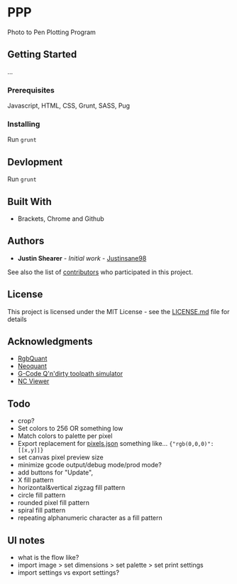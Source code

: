 # PPP
Photo to Pen Plotting Program

## Getting Started
...

### Prerequisites
Javascript, HTML, CSS, Grunt, SASS, Pug

### Installing

Run `grunt`

## Devlopment

Run `grunt`

## Built With

* Brackets, Chrome and Github

## Authors

* **Justin Shearer** - *Initial work* - [Justinsane98](https://github.com/Justinsane98)

See also the list of [contributors](https://github.com/your/project/contributors) who participated in this project.

## License

This project is licensed under the MIT License - see the [LICENSE.md](LICENSE.md) file for details

## Acknowledgments

* [RgbQuant](https://github.com/leeoniya/RgbQuant.js)
* [Neoquant](https://github.com/unindented/neuquant-js)
* [G-Code Q'n'dirty toolpath simulator](https://nraynaud.github.io/webgcode/)
* [NC Viewer](https://ncviewer.com/)

## Todo
* crop?
* Set colors to 256 OR something low
* Match colors to palette per pixel
* Export replacement for [pixels.json](pixels.json) something like... `{"rgb(0,0,0)":[[x,y]]}`
* set canvas pixel preview size
* minimize gcode output/debug mode/prod mode?
* add buttons for "Update", 
* X fill pattern
* horizontal&vertical zigzag fill pattern
* circle fill pattern
* rounded pixel fill pattern
* spiral fill pattern
* repeating alphanumeric character as a fill pattern

## UI notes
* what is the flow like?
* import image > set dimensions > set palette > set print settings
* import settings vs export settings?
